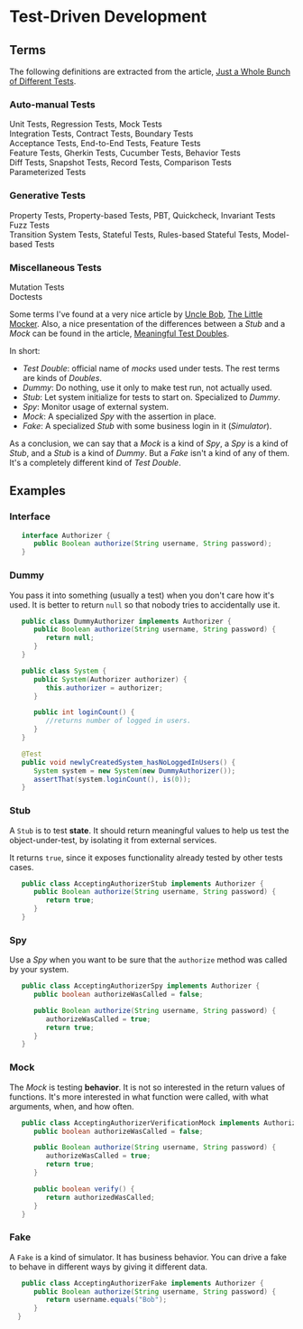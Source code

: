 Test-Driven Development
=======================

Terms
-----

The following definitions are extracted from the article,
[Just a Whole Bunch of Different Tests][test-article].

[test-article]:	https://www.hillelwayne.com/post/a-bunch-of-tests/

### Auto-manual Tests

<dl>
   <dt>Unit Tests, Regression Tests, Mock Tests
   <dt>Integration Tests, Contract Tests, Boundary Tests
   <dt>Acceptance Tests, End-to-End Tests, Feature Tests
   <dt>Feature Tests, Gherkin Tests, Cucumber Tests, Behavior Tests
   <dt>Diff Tests, Snapshot Tests, Record Tests, Comparison Tests
   <dt>Parameterized Tests

### Generative Tests

<dl>
   <dt>Property Tests, Property-based Tests, PBT, Quickcheck, Invariant Tests
   <dt>Fuzz Tests
   <dt>Transition System Tests, Stateful Tests, Rules-based Stateful Tests,
   Model-based Tests

### Miscellaneous Tests

<dl>
   <dt>Mutation Tests
   <dt>Doctests


Some terms I've found at a very nice article by [Uncle Bob][bob],
[The Little Mocker][mocker].  Also, a nice presentation of the differences
between a *Stub* and a *Mock* can be found in the article,
[Meaningful Test Doubles][doubles].

[bob]: http://www.8thlight.com/team/uncle-bob
[mocker]: http://blog.8thlight.com/uncle-bob/2014/05/14/TheLittleMocker.html
[doubles]: http://mekhami.com/unit/testing/doubles/2015/07/30/Meaningful-Test-Doubles.html

In short:

 - *Test Double*: official name of *mocks* used under tests.
   The rest terms are kinds of *Doubles*.
 - *Dummy*: Do nothing, use it only to make test run, not actually used.
 - *Stub*: Let system initialize for tests to start on.  Specialized to *Dummy*.
 - *Spy*: Monitor usage of external system.
 - *Mock*: A specialized *Spy* with the assertion in place.
 - *Fake*: A specialized *Stub* with some business login in it (*Simulator*).

As a conclusion, we can say that a *Mock* is a kind of *Spy*, a *Spy* is a kind of *Stub*,
and a *Stub* is a kind of *Dummy*.  But a *Fake* isn't a kind of any of them.
It's a completely different kind of *Test Double*.

Examples
--------

### Interface

```java
   interface Authorizer {
      public Boolean authorize(String username, String password);
   }
```

### Dummy

   You pass it into something (usually a test) when you
   don't care how it's used.  It is better to return `null` so that nobody tries
   to accidentally use it.

```java
   public class DummyAuthorizer implements Authorizer {
      public Boolean authorize(String username, String password) {
         return null;
      }
   }

   public class System {
      public System(Authorizer authorizer) {
         this.authorizer = authorizer;
      }

      public int loginCount() {
         //returns number of logged in users.
      }
   }

   @Test
   public void newlyCreatedSystem_hasNoLoggedInUsers() {
      System system = new System(new DummyAuthorizer());
      assertThat(system.loginCount(), is(0));
   }
```

### Stub

   A `Stub` is to test **state**.
   It should return meaningful values to help us test the object-under-test,
   by isolating it from external services.

   It returns `true`, since it exposes functionality already tested by other tests cases.

```java
   public class AcceptingAuthorizerStub implements Authorizer {
      public Boolean authorize(String username, String password) {
         return true;
      }
   }
```

### Spy

   Use a *Spy* when you want to be sure that the `authorize` method was called by your system.

```java
   public class AcceptingAuthorizerSpy implements Authorizer {
      public boolean authorizeWasCalled = false;

      public Boolean authorize(String username, String password) {
         authorizeWasCalled = true;
         return true;
      }
   }
```

### Mock

   The *Mock* is testing **behavior**.  It is not so interested in the return values of functions.
   It's more interested in what function were called, with what arguments, when, and how often.

```java
   public class AcceptingAuthorizerVerificationMock implements Authorizer {
      public boolean authorizeWasCalled = false;

      public Boolean authorize(String username, String password) {
         authorizeWasCalled = true;
         return true;
      }

      public boolean verify() {
         return authorizedWasCalled;
      }
   }
```

### Fake

   A `Fake` is a kind of simulator.  It has business behavior.
   You can drive a fake to behave in different ways by giving it different data.

```java
   public class AcceptingAuthorizerFake implements Authorizer {
      public Boolean authorize(String username, String password) {
         return username.equals("Bob");
      }
  }
```
